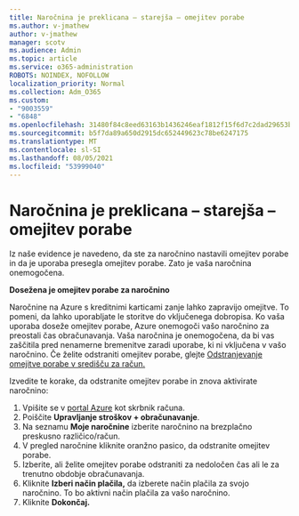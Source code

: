 ```yaml
---
title: Naročnina je preklicana – starejša – omejitev porabe
ms.author: v-jmathew
author: v-jmathew
manager: scotv
ms.audience: Admin
ms.topic: article
ms.service: o365-administration
ROBOTS: NOINDEX, NOFOLLOW
localization_priority: Normal
ms.collection: Adm_O365
ms.custom:
- "9003559"
- "6848"
ms.openlocfilehash: 31480f84c8eed63163b1436246eaf1812f15f6d7c2dad29653b2019f8a15f1af
ms.sourcegitcommit: b5f7da89a650d2915dc652449623c78be6247175
ms.translationtype: MT
ms.contentlocale: sl-SI
ms.lasthandoff: 08/05/2021
ms.locfileid: "53999040"
---
```

# <a name="subscription-cancelled---legacy---spending-limit"></a>Naročnina je preklicana – starejša – omejitev porabe

Iz naše evidence je navedeno, da ste za naročnino nastavili omejitev porabe in da je uporaba presegla omejitev porabe. Zato je vaša naročnina onemogočena.

**Dosežena je omejitev porabe za naročnino**

Naročnine na Azure s kreditnimi karticami zanje lahko zapravijo omejitve. To pomeni, da lahko uporabljate le storitve do vključenega dobropisa. Ko vaša uporaba doseže omejitev porabe, Azure onemogoči vašo naročnino za preostali čas obračunavanja. Vaša naročnina je onemogočena, da bi vas zaščitila pred nenamerne bremenitve zaradi uporabe, ki ni vključena v vašo naročnino. Če želite odstraniti omejitev porabe, glejte [Odstranjevanje omejitve porabe v središču za račun.](https://docs.microsoft.com/azure/cost-management-billing/manage/spending-limit#remove)

Izvedite te korake, da odstranite omejitev porabe in znova aktivirate naročnino:

1. Vpišite se v [portal Azure](https://portal.azure.com/) kot skrbnik računa.
2. Poiščite **Upravljanje stroškov + obračunavanje**.
3. Na seznamu **Moje naročnine** izberite naročnino na brezplačno preskusno različico/račun.
4. V pregled naročnine kliknite oranžno pasico, da odstranite omejitev porabe.
5. Izberite, ali želite omejitev porabe odstraniti za nedoločen čas ali le za trenutno obdobje obračunavanja.
6. Kliknite **Izberi način plačila,** da izberete način plačila za svojo naročnino. To bo aktivni način plačila za vašo naročnino.
7. Kliknite **Dokončaj.**
